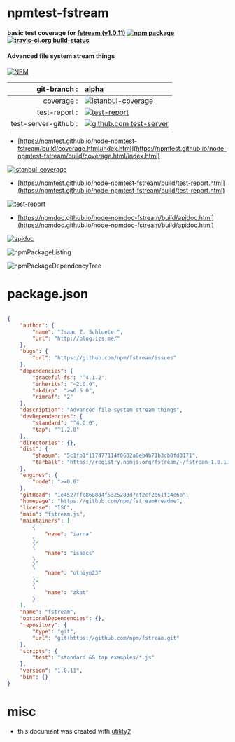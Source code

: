 # npmtest-fstream

#### basic test coverage for  [fstream (v1.0.11)](https://github.com/npm/fstream#readme)  [![npm package](https://img.shields.io/npm/v/npmtest-fstream.svg?style=flat-square)](https://www.npmjs.org/package/npmtest-fstream) [![travis-ci.org build-status](https://api.travis-ci.org/npmtest/node-npmtest-fstream.svg)](https://travis-ci.org/npmtest/node-npmtest-fstream)

#### Advanced file system stream things

[![NPM](https://nodei.co/npm/fstream.png?downloads=true&downloadRank=true&stars=true)](https://www.npmjs.com/package/fstream)

| git-branch : | [alpha](https://github.com/npmtest/node-npmtest-fstream/tree/alpha)|
|--:|:--|
| coverage : | [![istanbul-coverage](https://npmtest.github.io/node-npmtest-fstream/build/coverage.badge.svg)](https://npmtest.github.io/node-npmtest-fstream/build/coverage.html/index.html)|
| test-report : | [![test-report](https://npmtest.github.io/node-npmtest-fstream/build/test-report.badge.svg)](https://npmtest.github.io/node-npmtest-fstream/build/test-report.html)|
| test-server-github : | [![github.com test-server](https://npmtest.github.io/node-npmtest-fstream/GitHub-Mark-32px.png)](https://npmtest.github.io/node-npmtest-fstream/build/app/index.html) | | build-artifacts : | [![build-artifacts](https://npmtest.github.io/node-npmtest-fstream/glyphicons_144_folder_open.png)](https://github.com/npmtest/node-npmtest-fstream/tree/gh-pages/build)|

- [https://npmtest.github.io/node-npmtest-fstream/build/coverage.html/index.html](https://npmtest.github.io/node-npmtest-fstream/build/coverage.html/index.html)

[![istanbul-coverage](https://npmtest.github.io/node-npmtest-fstream/build/screenCapture.buildCi.browser.%252Ftmp%252Fbuild%252Fcoverage.lib.html.png)](https://npmtest.github.io/node-npmtest-fstream/build/coverage.html/index.html)

- [https://npmtest.github.io/node-npmtest-fstream/build/test-report.html](https://npmtest.github.io/node-npmtest-fstream/build/test-report.html)

[![test-report](https://npmtest.github.io/node-npmtest-fstream/build/screenCapture.buildCi.browser.%252Ftmp%252Fbuild%252Ftest-report.html.png)](https://npmtest.github.io/node-npmtest-fstream/build/test-report.html)

- [https://npmdoc.github.io/node-npmdoc-fstream/build/apidoc.html](https://npmdoc.github.io/node-npmdoc-fstream/build/apidoc.html)

[![apidoc](https://npmdoc.github.io/node-npmdoc-fstream/build/screenCapture.buildCi.browser.%252Ftmp%252Fbuild%252Fapidoc.html.png)](https://npmdoc.github.io/node-npmdoc-fstream/build/apidoc.html)

![npmPackageListing](https://npmtest.github.io/node-npmtest-fstream/build/screenCapture.npmPackageListing.svg)

![npmPackageDependencyTree](https://npmtest.github.io/node-npmtest-fstream/build/screenCapture.npmPackageDependencyTree.svg)



# package.json

```json

{
    "author": {
        "name": "Isaac Z. Schlueter",
        "url": "http://blog.izs.me/"
    },
    "bugs": {
        "url": "https://github.com/npm/fstream/issues"
    },
    "dependencies": {
        "graceful-fs": "^4.1.2",
        "inherits": "~2.0.0",
        "mkdirp": ">=0.5 0",
        "rimraf": "2"
    },
    "description": "Advanced file system stream things",
    "devDependencies": {
        "standard": "^4.0.0",
        "tap": "^1.2.0"
    },
    "directories": {},
    "dist": {
        "shasum": "5c1fb1f117477114f0632a0eb4b71b3cb0fd3171",
        "tarball": "https://registry.npmjs.org/fstream/-/fstream-1.0.11.tgz"
    },
    "engines": {
        "node": ">=0.6"
    },
    "gitHead": "1e4527ffe8688d4f5325283d7cf2cf2d61f14c6b",
    "homepage": "https://github.com/npm/fstream#readme",
    "license": "ISC",
    "main": "fstream.js",
    "maintainers": [
        {
            "name": "iarna"
        },
        {
            "name": "isaacs"
        },
        {
            "name": "othiym23"
        },
        {
            "name": "zkat"
        }
    ],
    "name": "fstream",
    "optionalDependencies": {},
    "repository": {
        "type": "git",
        "url": "git+https://github.com/npm/fstream.git"
    },
    "scripts": {
        "test": "standard && tap examples/*.js"
    },
    "version": "1.0.11",
    "bin": {}
}
```



# misc
- this document was created with [utility2](https://github.com/kaizhu256/node-utility2)
